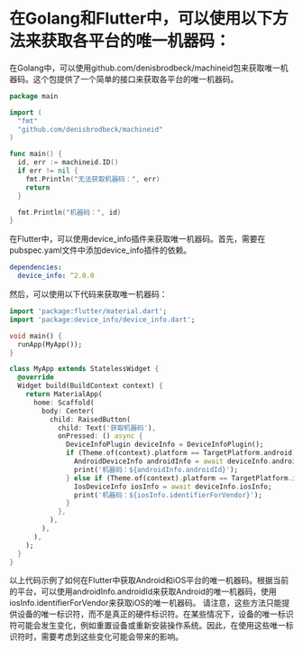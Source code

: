 # 在Golang和Flutter中，可以使用以下方法来获取各平台的唯一机器码：

在Golang中，可以使用github.com/denisbrodbeck/machineid包来获取唯一机器码。这个包提供了一个简单的接口来获取各平台的唯一机器码。
```go
package main

import (
  "fmt"
  "github.com/denisbrodbeck/machineid"
)

func main() {
  id, err := machineid.ID()
  if err != nil {
    fmt.Println("无法获取机器码：", err)
    return
  }

  fmt.Println("机器码：", id)
}
```

在Flutter中，可以使用device_info插件来获取唯一机器码。首先，需要在pubspec.yaml文件中添加device_info插件的依赖。
```yaml
dependencies:
  device_info: ^2.0.0
```

然后，可以使用以下代码来获取唯一机器码：
```dart
import 'package:flutter/material.dart';
import 'package:device_info/device_info.dart';

void main() {
  runApp(MyApp());
}

class MyApp extends StatelessWidget {
  @override
  Widget build(BuildContext context) {
    return MaterialApp(
      home: Scaffold(
        body: Center(
          child: RaisedButton(
            child: Text('获取机器码'),
            onPressed: () async {
              DeviceInfoPlugin deviceInfo = DeviceInfoPlugin();
              if (Theme.of(context).platform == TargetPlatform.android) {
                AndroidDeviceInfo androidInfo = await deviceInfo.androidInfo;
                print('机器码：${androidInfo.androidId}');
              } else if (Theme.of(context).platform == TargetPlatform.iOS) {
                IosDeviceInfo iosInfo = await deviceInfo.iosInfo;
                print('机器码：${iosInfo.identifierForVendor}');
              }
            },
          ),
        ),
      ),
    );
  }
}
```

以上代码示例了如何在Flutter中获取Android和iOS平台的唯一机器码。根据当前的平台，可以使用androidInfo.androidId来获取Android的唯一机器码，使用iosInfo.identifierForVendor来获取iOS的唯一机器码。
请注意，这些方法只能提供设备的唯一标识符，而不是真正的硬件标识符。在某些情况下，设备的唯一标识符可能会发生变化，例如重置设备或重新安装操作系统。因此，在使用这些唯一标识符时，需要考虑到这些变化可能会带来的影响。
